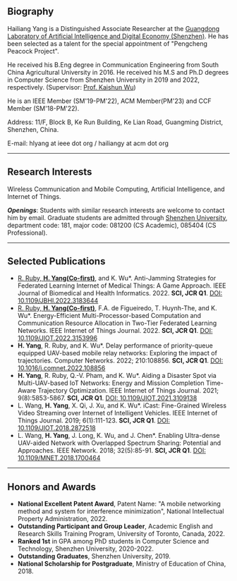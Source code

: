 ## Biography

Hailiang Yang is a Distinguished Associate Researcher at the [Guangdong Laboratory of Artificial Intelligence and Digital Economy (Shenzhen)](https://www.gml.ac.cn). He has been selected as a talent for the special appointment of "Pengcheng Peacock Project".

He received his B.Eng degree in Communication Engineering from South China Agricultural University in 2016. He received his M.S and Ph.D degrees in Computer Science from Shenzhen University in 2019 and 2022, respectively. (Supervisor: [Prof. Kaishun Wu](https://kaishunwu.com))

He is an IEEE Member (SM'19-PM'22), ACM Member(PM'23) and CCF Member (SM'18-PM'22). 

Address: 11/F, Block B, Ke Run Building, Ke Lian Road, Guangming District, Shenzhen, China.

E-mail: hlyang at ieee dot org / hailiangy at acm dot org

---

## Research Interests
Wireless Communication and Mobile Computing, Artificial Intelligence, and Internet of Things.

***Openings***: Students with similar research interests are welcome to contact him by email.
Graduate students are admitted through [Shenzhen University](https://yz.szu.edu.cn/sszs/gg.htm), department code: 181, major code: 081200 (CS Academic), 085404 (CS Professional).

---

## Selected Publications
- <ins>R. Ruby, **H. Yang(Co-first)**</ins>, and K. Wu*. Anti-Jamming Strategies for Federated Learning Internet of Medical Things: A Game Approach. IEEE Journal of Biomedical and Health Informatics. 2022. **SCI, JCR Q1**. [DOI: 10.1109/JBHI.2022.3183644](https://doi.org/10.1109/JBHI.2022.3183644)
- <ins>R. Ruby, **H. Yang(Co-first)**</ins>, F.A. de Figueiredo, T. Huynh-The, and K. Wu*. Energy-Efficient Multi-Processor-based Computation and Communication Resource Allocation in Two-Tier Federated Learning Networks. IEEE Internet of Things Journal. 2022. **SCI, JCR Q1**. [DOI: 10.1109/JIOT.2022.3153996](https://doi.org/10.1109/JIOT.2022.3153996)
- **H. Yang**, R. Ruby, and K. Wu*. Delay performance of priority-queue equipped UAV-based mobile relay networks: Exploring the impact of trajectories. Computer Networks. 2022; 210:108856. **SCI, JCR Q1**. [DOI: 10.1016/j.comnet.2022.108856](https://doi.org/10.1016/j.comnet.2022.108856)
- **H. Yang**, R. Ruby, Q.-V. Pham, and K. Wu*. Aiding a Disaster Spot via Multi-UAV-based IoT Networks: Energy and Mission Completion Time-Aware Trajectory Optimization. IEEE Internet of Things Journal. 2021; 9(8):5853-5867. **SCI, JCR Q1**. [DOI: 10.1109/JIOT.2021.3109138](https://doi.org/10.1109/JIOT.2021.3109138)
- L. Wang, **H. Yang**, X. Qi, J. Xu, and  K. Wu*. iCast: Fine-Grained Wireless Video Streaming over Internet of Intelligent Vehicles. IEEE Internet of Things Journal. 2019; 6(1):111-123. **SCI, JCR Q1**. [DOI: 10.1109/JIOT.2018.2872518](https://doi.org/10.1109/JIOT.2018.2872518)
- L. Wang, **H. Yang**, J. Long, K. Wu, and J. Chen*. Enabling Ultra-dense UAV-aided Network with Overlapped Spectrum Sharing: Potential and Approaches. IEEE Network. 2018; 32(5):85-91. **SCI, JCR Q1**. [DOI: 10.1109/MNET.2018.1700464](https://doi.org/10.1109/MNET.2018.1700464)

---

## Honors and Awards
- **National Excellent Patent Award**, Patent Name: "A mobile networking method and system for interference minimization", National Intellectual Property Administration, 2022.
- **Outstanding Participant and Group Leader**, Academic English and Research Skills Training Program, University of Toronto, Canada, 2022.
- **Ranked 1st** in GPA among PhD students in Computer Science and Technology, Shenzhen University, 2020-2022.
- **Outstanding Graduates**, Shenzhen University, 2019.
- **National Scholarship for Postgraduate**, Ministry of Education of China, 2018.
